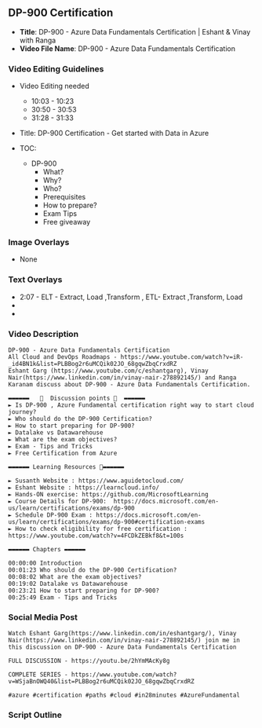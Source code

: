 ##  DP-900 Certification

- **Title**: DP-900 - Azure Data Fundamentals  Certification | Eshant & Vinay with Ranga
- **Video File Name**: DP-900 - Azure Data Fundamentals  Certification

### Video Editing Guidelines

- Video Editing needed
	- 10:03 - 10:23
	- 30:50 - 30:53
	- 31:28 - 31:33

- Title: DP-900 Certification - Get started with Data in Azure
- TOC:
	- DP-900
		- What? 
		- Why?
		- Who?
		- Prerequisites
		- How to prepare?
		- Exam Tips
		- Free giveaway

### Image Overlays
- None

### Text Overlays
- 2:07 - ELT - Extract, Load ,Transform , ETL- Extract ,Transform, Load
- 
- 

### Video Description

```
DP-900 - Azure Data Fundamentals Certification
All Cloud and DevOps Roadmaps - https://www.youtube.com/watch?v=iR-_id4BN1k&list=PLBBog2r6uMCQik02JO_68gqwZbqCrxdRZ
Eshant Garg (https://www.youtube.com/c/eshantgarg), Vinay Nair(https://www.linkedin.com/in/vinay-nair-278892145/) and Ranga Karanam discuss about DP-900 - Azure Data Fundamentals Certification.

▬▬▬▬▬▬   💎  Discussion points 💎  ▬▬▬▬▬▬ 
► Is DP-900 , Azure Fundamental certification right way to start cloud journey?
► Who should do the DP-900 Certification?
► How to start preparing for DP-900? 
► Datalake vs Datawarehouse
► What are the exam objectives?
► Exam - Tips and Tricks
► Free Certification from Azure

▬▬▬▬▬▬ Learning Resources 🔗▬▬▬▬▬▬ 

► Susanth Website : https://www.aguidetocloud.com/
► Eshant Website : https://learncloud.info/
► Hands-ON exercise: https://github.com/MicrosoftLearning
► Course Details for DP-900:  https://docs.microsoft.com/en-us/learn/certifications/exams/dp-900
► Schedule DP-900 Exam : https://docs.microsoft.com/en-us/learn/certifications/exams/dp-900#certification-exams
► How to check eligibility for free certification : https://www.youtube.com/watch?v=4FCDkZEBkf8&t=100s

▬▬▬▬▬▬ Chapters ▬▬▬▬▬▬ 

00:00:00 Introduction
00:01:23 Who should do the DP-900 Certification?
00:08:02 What are the exam objectives? 
00:19:02 Datalake vs Datawarehouse
00:23:21 How to start preparing for DP-900?
00:25:49 Exam - Tips and Tricks
```

### Social Media Post

```
Watch Eshant Garg(https://www.linkedin.com/in/eshantgarg/), Vinay Nair(https://www.linkedin.com/in/vinay-nair-278892145/) join me in this discussion on DP-900 - Azure Data Fundamentals Certification

FULL DISCUSSION - https://youtu.be/2hYmMAcKy8g

COMPLETE SERIES - https://www.youtube.com/watch?v=WSjaBnOWQ40&list=PLBBog2r6uMCQik02JO_68gqwZbqCrxdRZ
 
#azure #certification #paths #cloud #in28minutes #AzureFundamental

```


### Script Outline

```

```

